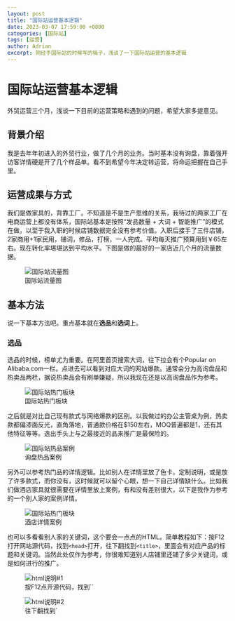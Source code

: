```yaml
---
layout: post
title: "国际站运营基本逻辑"
date: 2023-03-07 17:59:00 +0800
categories: [国际站]
tags: [运营]
author: Adrian
excerpt: 刚经手国际站的时候写的稿子，浅谈了一下国际站运营的基本逻辑
---
```


# 国际站运营基本逻辑

外贸运营三个月，浅谈一下目前的运营策略和遇到的问题，希望大家多提意见。

## 背景介绍

我是去年年初进入的外贸行业，做了几个月的业务。当时基本没有询盘，靠着强开访客详情硬是开了几个样品单。看不到希望今年决定转运营，将命运把握在自己手里。

## 运营成果与方式

我们是做家具的，背靠工厂。不知道是不是生产思维的关系，我待过的两家工厂在电商运营上都没有体系，国际站基本是按照“发品数量 + 大词 + 智能推广”的模式在做，以至于我入职的时候店铺数据完全没有参考价值。入职后接手了三件店铺，2家商用+1家民用，铺词，修品，打榜，一人完成。平均每天推广预算用到￥65左右。现在转化率堪堪达到平均水平。下图是做的最好的一家店近几个月的流量数据。

<figure>
  <img src="/assets/images/posts-media/基本逻辑 (3).webp" alt="国际站流量图">
  <figcaption>国际站流量图</figcaption>
</figure>

## 基本方法

说一下基本方法吧。重点基本就在**选品**和**选词**上。

### 选品

选品的时候，榜单尤为重要。在阿里首页搜索大词，往下拉会有个Popular on Alibaba.com一栏。点进去可以看到对应大词的网站爆款。通常会分为高询盘品和热卖品两栏，据说热卖品会有刷单嫌疑，所以我现在还是以高询盘品作为参考。

<figure>
  <img src="/assets/images/posts-media/基本逻辑 (2).webp" alt="国际站热门板块">
  <figcaption>国际站热门板块</figcaption>
</figure>

之后就是对比自己现有款式与网络爆款的区别。以我做过的办公主管桌为例，热卖款都偏漆面反光，直角落地，普通款价格在$150左右，MOQ普遍都是1，还有其他特征等等。选出手头上与之最接近的品来推广是最保险的。

<figure>
  <img src="/assets/images/posts-media/基本逻辑 (5).webp" alt="国际站热品案例">
  <figcaption>询盘热品案例</figcaption>
</figure>

另外可以参考热门品的详情逻辑。比如别人在详情里放了色卡，定制说明，或是放了许多款式，而你没有，这时候就可以留个心眼，想一下自己详情缺什么。比如我们做酒店家具就很需要在详情里放上案例，有和没有差别很大，以下是我作为参考的一个别人家的案例详情。

<figure>
  <img src="/assets/images/posts-media/基本逻辑 (6).webp" alt="国际站热门板块">
  <figcaption>酒店详情案例</figcaption>
</figure>

也可以多看看别人家的关键词，这个要会一点点的HTML。简单教程如下：按F12打开网站源代码，找到`<head>`打开，往下翻找到`<title>`，里面会有对应产品的标题和关键词。当然此处仅作为参考，你很难知道别人店铺里还铺了多少关键词，或是如何进行的推广。

<figure>
  <img src="/assets/images/posts-media/基本逻辑 (2).png" alt="html说明#1">
  <figcaption>按F12点开源代码，找到`<head>`</figcaption>
</figure>

<figure>
  <img src="/assets/images/posts-media/基本逻辑 (3).png" alt="html说明#2">
  <figcaption>往下翻找到`<title>`点开</figcaption>
</figure>

至此选品基本就可以完成了。

### 选词

接下来说说选词。

网上有流传一套词库模板，我根据自己的需求修改了一下，大体布局如下。关于使用方法大家可以搜索知乎其他帖子，在这里我就不详述了。

<figure>
  <img src="/assets/images/posts-media/基本逻辑 (1).webp" alt="词库模板示例">
  <figcaption>词库模板示例</figcaption>
</figure>

阿里关键词的使用讲究一个覆盖率，不是发品就可以的，要确保产品覆盖了买家的搜索词。这时候金品诚企的选词参谋就很有用了（没开金品的同学可以参考谷歌词库）。大家发品的时候可以在选词参谋找一找有热度但是却没有覆盖的词，卖家竞争少的词，又或是有增长趋势的词。基本原则是发品点亮T标和K标，如果有高点击率且契合现有产品的词，A标没有点亮，可以考虑将这个词添加进推广计划中进行推广。

<figure>
  <img src="/assets/images/posts-media/基本逻辑 (4).webp" alt="阿里选词参谋">
  <figcaption>阿里选词参谋</figcaption>
</figure>

我是不用智能推广的。不是说智能推广不能用，只是我实在没有时间去统计屏蔽词。加上自己英语还可以，现在基本是关键词推广+优品抢位。将每个款式分开进行推广，以提高点击率和关键词的针对性。总预算金额会上去，但实际上阿里不会有这么多的流量给你。比如我的这边有22个分开的推广计划，每个计划日预算￥50，但实际每天消耗金额不超过￥100。

选词的话，因为我这里预算有限，主推词热度指数在10~30左右。匹配度高的长尾词和冷门词作为辅助推广。慢慢的调整对特定关键词的出价，人群溢价等 。不要用行业出价，不要开拓展匹配，那会花掉你所有的预算，并且高价匹配你不需要的词，很坑。

<figure>
  <img src="/assets/images/posts-media/基本逻辑 (1).png" alt="推广计划样板">
  <figcaption>推广计划样板</figcaption>
</figure>

## 总结

国际站的基本逻辑就是给适当的品匹配上适当的词，让它获得足够高的点击率与转化率，然后带来流量。

按照以上逻辑，我们公司这边三家店铺框架基本搭好了，流量稳定增长中。
